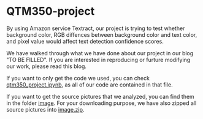 # QTM350-project

By using Amazon service Textract, our project is trying to test whether background color, RGB diffences between background color and text color, and pixel value would affect text detection confidence scores.

We have walked through what we have done about our project in our blog "TO BE FILLED". If you are interested in reproducing or furture modifying our work, please read this blog.

If you want to only get the code we used, you can check [qtm350_project.ipynb](qtm350_project.ipynb), as all of our code are contained in that file.

If you want to get the source pictures that we analyzed, you can find them in the folder [image](image). For your downloading purpose, we have also zipped all source pictures into [image.zip](image.zip).
